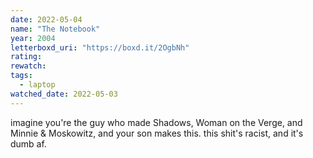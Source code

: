 ```yaml
---
date: 2022-05-04
name: "The Notebook"
year: 2004
letterboxd_uri: "https://boxd.it/2OgbNh"
rating: 
rewatch: 
tags:
  - laptop
watched_date: 2022-05-03
---
```


imagine you're the guy who made Shadows, Woman on the Verge, and Minnie & Moskowitz, and your son makes this. this shit's racist, and it's dumb af.
